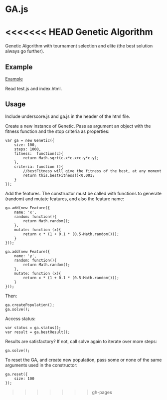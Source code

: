 GA.js
=====

<<<<<<< HEAD
Genetic Algorithm
=======
Genetic Algorithm with tournament selection and elite (the best solution always go further).

Example
-----
[Example](http://nrox.github.io/GA.js/)

Read test.js and index.html.

Usage
--------

Include underscore.js and ga.js in the header of the html file.

Create a new instance of Genetic. Pass as argument an object with the fitness function and the stop criteria as properties:

    var ga = new Genetic({
        size: 100,
        steps: 1000,
        fitness:  function(c){
            return Math.sqrt(c.x*c.x+c.y*c.y);
        },
        criteria: function (){
            //bestFitness will give the fitness of the best, at any moment
            return this.bestFitness()<0.001;
        }
    });

Add the features. The constructor must be called with functions to generate (random) and mutate features, and also the feature name:


    ga.add(new Feature({
        name: 'x',
        random: function(){
            return Math.random();
        },
        mutate: function (x){
            return x * (1 + 0.1 * (0.5-Math.random()));
        }
    }));

    ga.add(new Feature({
        name: 'y',
        random: function(){
            return Math.random();
        },
        mutate: function (x){
            return x * (1 + 0.1 * (0.5-Math.random()));
        }
    }));

Then:

    ga.createPopulation();
    ga.solve();

Access status:

    var status = ga.status();
    var result = ga.bestResult();

Results are satisfactory? If not, call solve again to iterate over more steps:

    ga.solve();

To reset the GA, and create new population, pass some or none of the same arguments used in the constructor:

    ga.reset({
        size: 100
    });

>>>>>>> gh-pages
